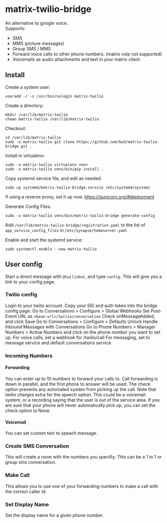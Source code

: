 # matrix-twilio-bridge
An alternative to google voice.  
Supports:
- SMS
- MMS (picture messages)
- Group SMS / MMS
- Forward voice calls to other phone numbers. (matrix voip not supported)
- Voicemails as audio attachments and text in your matrix client. 

## Install

Create a system user:

    useradd -r -s /usr/bin/nologin matrix-twilio

Create a directory:

    mkdir /var/lib/matrix-twilio
    chown matrix-twilio /var/lib/matrix-twilio

Checkout:

    cd /var/lib/matrix-twilio
    sudo -u matrix-twilio git clone https://github.com/bw3/matrix-twilio-bridge.git .

Install in virtualenv:

    sudo -u matrix-twilio virtualenv venv
    sudo -u matrix-twilio venv/bin/pip install .

Copy systemd service file, and edit as needed:

    sudo cp systemd/matrix-twilio-bridge.service /etc/systemd/system/

If using a reverse proxy, set it up now. https://gunicorn.org/#deployment

Generate Config Files:

    sudo -u matrix-twilio venv/bin/matrix-twilio-bridge generate-config

Add `/var/lib/matrix-twilio-bridge/registration.yaml` to the list of `app_service_config_files` in `/etc/synapse/homeserver.yaml`

Enable and start the systemd service:

    sudo systemctl enable --now matrix-twilio

## User config
Start a direct message with `@twiliobot`, and type `config`.
This will give you a link to your config page.

### Twilio config
Login to your twilio account. 
Copy your SID and auth token into the bridge config page. 
Go to Conversations > Configure > Global Webhooks
Set Post-Event URL as `<base-url>/twilio/conversation`
Check onMessageAdded, and click Save
Go to Conversations > Configure > Defaults
Unlock Handle Inbound Messages with Conversations
Go to Phone Numbers > Manager Numbers > Active Numbers and click on the phone number you want to set up.
For voice calls, set a webhook for <base-url>/twilio/call
For messaging, set to message service and default conversations service

### Incoming Numbers
#### Forwarding
You can enter up to 10 numbers to forward your calls to. 
Call forwarding is down in parallel, and the first phone to answer will be used.
The check option prevents any automated system from picking up the call. Note that twilio charges extra for the speech option. 
This could be a voicemail system, or a recording saying that the user is out of the service area. 
If you are sure that your phone will never automatically pick up, you can set the check option to None. 
#### Voicemail
You can set custom text to speach message.
### Create SMS Conversation
This will create a room with the numbers you specifiy. This can be a 1 to 1 or group sms conversation. 
### Make Call
This allows you to use one of your forwarding numbers to make a call with the correct caller id. 
### Set Display Name
Set the display name for a given phone number.
